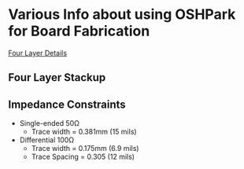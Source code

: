 # Various Info about using OSHPark for Board Fabrication

[Four Layer Details](https://docs.oshpark.com/services/four-layer/)

## Four Layer Stackup

## Impedance Constraints
* Single-ended 50Ω  
    * Trace width = 0.381mm (15 mils)
* Differential 100Ω
    * Trace width = 0.175mm (6.9 mils)
    * Trace Spacing = 0.305 (12 mils)

